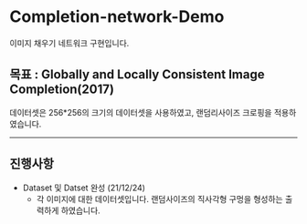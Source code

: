 # Completion-network-Demo
이미지 채우기 네트워크 구현입니다.

## 목표 : Globally and Locally Consistent Image Completion(2017)

데이터셋은 256*256의 크기의 데이터셋을 사용하였고, 랜덤리사이즈 크로핑을 적용하였습니다. 




---
## 진행사항 
- Dataset 및 Datset 완성 (21/12/24)
  - 각 이미지에 대한 데이터셋입니다. 랜덤사이즈의 직사각형 구멍을 형성하는 출력하게 하였습니다. 